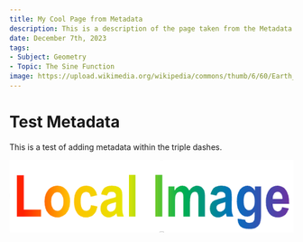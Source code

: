 ```yaml
---
title: My Cool Page from Metadata
description: This is a description of the page taken from the Metadata.
date: December 7th, 2023
tags:
- Subject: Geometry
- Topic: The Sine Function
image: https://upload.wikimedia.org/wikipedia/commons/thumb/6/60/Earth_from_Space.jpg/240px-Earth_from_Space.jpg
---
```


# Test Metadata

This is a test of adding metadata within the triple dashes.

![Local Image](./img/local-image.png)